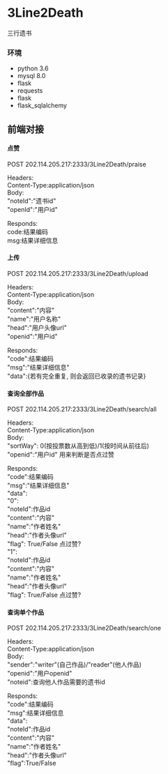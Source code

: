 # 3Line2Death
三行遗书
### 环境
- python 3.6
- mysql 8.0
- flask
- requests
- flask
- flask_sqlalchemy

## 前端对接
#### 点赞
POST 202.114.205.217:2333/3Line2Death/praise

Headers:  
Content-Type:application/json  
Body:  
    "noteId":"遗书id"  
    "openId":"用户id"  

Responds:  
    code:结果编码  
    msg:结果详细信息  

#### 上传
POST 202.114.205.217:2333/3Line2Death/upload

Headers:  
Content-Type:application/json  
Body:  
    "content":"内容"  
    "name":"用户名称"  
    "head":"用户头像url"  
    "openid":"用户id"  

Responds:  
    "code":结果编码  
    "msg":"结果详细信息"  
    "data":{若有完全重复, 则会返回已收录的遗书记录}  

#### 查询全部作品
POST 202.114.205.217:2333/3Line2Death/search/all  

Headers:  
Content-Type:application/json  
Body:  
    "sortWay": 0(按投票数从高到低)/1(按时间从前往后)  
    "openid":"用户id"  用来判断是否点过赞  

Responds:  
    "code":结果编码  
    "msg":"结果详细信息"  
    "data":  
              "0":  
                "noteId":作品id  
                "content":"内容"  
                "name":"作者姓名"  
                "head":"作者头像url"  
                "flag": True/False     点过赞?  
              "1":  
                "noteId":作品id  
                "content":"内容"  
                "name":"作者姓名"  
                "head":"作者头像url"  
                "flag": True/False     点过赞?  

#### 查询单个作品
POST 202.114.205.217:2333/3Line2Death/search/one  

Headers:  
Content-Type:application/json  
Body:  
    "sender":"writer"(自己作品)/"reader"(他人作品)  
    "openid":"用户openid"  
    "noteid":查询他人作品需要的遗书id  

Responds:  
    "code":结果编码  
    "msg":结果详细信息  
    "data":  
            "noteId":作品id  
            "content":"内容"  
            "name":"作者姓名"  
            "head":"作者头像url"  
            "flag":True/False  
